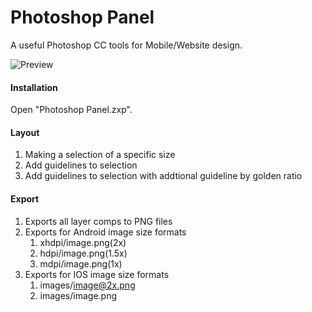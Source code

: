 Photoshop Panel
===============

A useful Photoshop CC tools for Mobile/Website design.

![Preview](https://raw.github.com/indiejoseph/Photoshop-Panel/master/preview.png)

#### Installation ####
Open "Photoshop Panel.zxp".

#### Layout ####
1. Making a selection of a specific size
2. Add guidelines to selection
3. Add guidelines to selection with addtional guideline by golden ratio

#### Export ####
1. Exports all layer comps to PNG files
2. Exports for Android image size formats
	1. xhdpi/image.png(2x)
	2. hdpi/image.png(1.5x)
	3. mdpi/image.png(1x)
3. Exports for IOS image size formats
	1. images/image@2x.png
	2. images/image.png